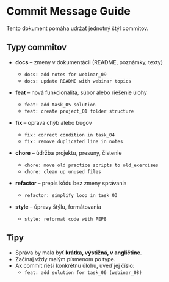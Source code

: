# Commit Message Guide

Tento dokument pomáha udržať jednotný štýl commitov.

## Typy commitov

- **docs** – zmeny v dokumentácii (README, poznámky, texty)
  - `docs: add notes for webinar_09`
  - `docs: update README with webinar topics`

- **feat** – nová funkcionalita, súbor alebo riešenie úlohy
  - `feat: add task_05 solution`
  - `feat: create project_01 folder structure`

- **fix** – oprava chýb alebo bugov
  - `fix: correct condition in task_04`
  - `fix: remove duplicated line in notes`

- **chore** – údržba projektu, presuny, čistenie
  - `chore: move old practice scripts to old_exercises`
  - `chore: clean up unused files`

- **refactor** – prepis kódu bez zmeny správania
  - `refactor: simplify loop in task_03`

- **style** – úpravy štýlu, formátovania
  - `style: reformat code with PEP8`

## Tipy

- Správa by mala byť **krátka, výstižná, v angličtine**.
- Začínaj vždy malým písmenom po type.
- Ak commit rieši konkrétnu úlohu, uveď jej číslo:
  - `feat: add solution for task_06 (webinar_08)`
